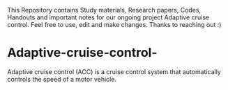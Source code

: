 

This Repository contains Study materials, Research papers, Codes, Handouts and important notes for our ongoing project Adaptive cruise control. Feel free to use, edit and make changes. Thanks to reaching out :)

# Adaptive-cruise-control-
Adaptive cruise control (ACC) is a cruise control system that automatically controls the speed of a motor vehicle. 

